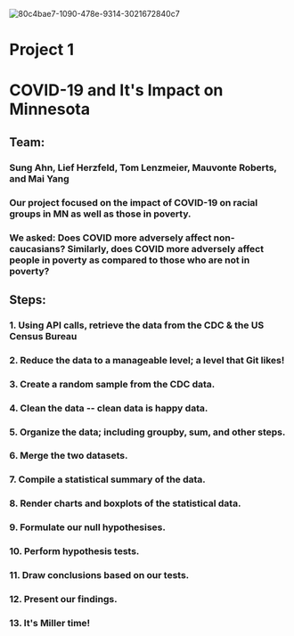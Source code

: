 ![80c4bae7-1090-478e-9314-3021672840c7](https://user-images.githubusercontent.com/67832009/183980676-d1e253ec-ac65-463e-a85e-52ee9aa373fc.png)

# Project 1
# COVID-19 and It's Impact on Minnesota

## Team:
###   Sung Ahn, Lief Herzfeld, Tom Lenzmeier, Mauvonte Roberts, and Mai Yang

### Our project focused on the impact of COVID-19 on racial groups in MN as well as those in poverty.
### We asked: Does COVID more adversely affect non-caucasians? Similarly, does COVID more adversely affect people in poverty as compared to those who are not in poverty?

## Steps:
### 1. Using API calls, retrieve the data from the CDC & the US Census Bureau
### 2. Reduce the data to a manageable level; a level that Git likes!
### 3. Create a random sample from the CDC data.
### 4. Clean the data -- clean data is happy data.
### 5. Organize the data; including groupby, sum, and other steps.
### 6. Merge the two datasets.
### 7. Compile a statistical summary of the data.
### 8. Render charts and boxplots of the statistical data.
### 9. Formulate our null hypothesises.
### 10. Perform hypothesis tests.
### 11. Draw conclusions based on our tests.
### 12. Present our findings.
### 13. It's Miller time!
